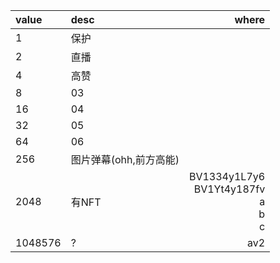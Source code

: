 | value | desc | where |
|:---|:---| ---:|
|1   |保护|
|2   |直播|
|4   |高赞|
|8   |03|
|16  |04|
|32  |05|
|64  |06|
|256 |图片弹幕(ohh,前方高能)|
|2048|有NFT|BV1334y1L7y6<br>BV1Yt4y187fv<br>a<br>b<br>c|
|1048576|?|av2|
